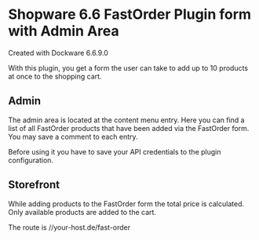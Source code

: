 # Shopware 6.6 FastOrder Plugin form with Admin Area
Created with Dockware 6.6.9.0

With this plugin, you get a form the user can take to add up to 10 
products at once to the shopping cart.
## Admin
The admin area is located at the content menu entry.
Here you can find a list of all FastOrder products that have been added via
the FastOrder form. You may save a comment to each entry.

Before using it you have to save your API credentials to the plugin configuration.
## Storefront
While adding products to the FastOrder form the total price is calculated.
Only available products are added to the cart.

The route is //your-host.de/fast-order
